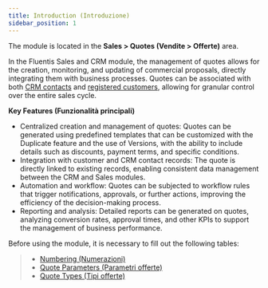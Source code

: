 ```yaml
---
title: Introduction (Introduzione)
sidebar_position: 1
---
```


The module is located in the **Sales > Quotes (Vendite > Offerte)** area.

In the Fluentis Sales and CRM module, the management of quotes allows for the creation, monitoring, and updating of commercial proposals, directly integrating them with business processes. Quotes can be associated with both [CRM contacts](/docs/crm/home-crm/contacts/search-contacts) and [registered customers](/docs/erp-home/registers/contacts/create-new-contact/general), allowing for granular control over the entire sales cycle.

**Key Features (Funzionalità principali)**
- Centralized creation and management of quotes: Quotes can be generated using predefined templates that can be customized with the Duplicate feature and the use of Versions, with the ability to include details such as discounts, payment terms, and specific conditions.
- Integration with customer and CRM contact records: The quote is directly linked to existing records, enabling consistent data management between the CRM and Sales modules.
- Automation and workflow: Quotes can be subjected to workflow rules that trigger notifications, approvals, or further actions, improving the efficiency of the decision-making process.
- Reporting and analysis: Detailed reports can be generated on quotes, analyzing conversion rates, approval times, and other KPIs to support the management of business performance.

Before using the module, it is necessary to fill out the following tables:
> - [Numbering (Numerazioni)](/docs/configurations/tables/fluentis-numerations)    
> - [Quote Parameters (Parametri offerte)](/docs/configurations/parameters/sales/offer-parameters)     
> - [Quote Types (Tipi offerte)](/docs/configurations/tables/sales/sales-offer-type)